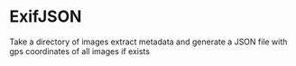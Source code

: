 # ExifJSON
Take a directory of images extract metadata and generate a JSON file with gps coordinates of all images if exists
